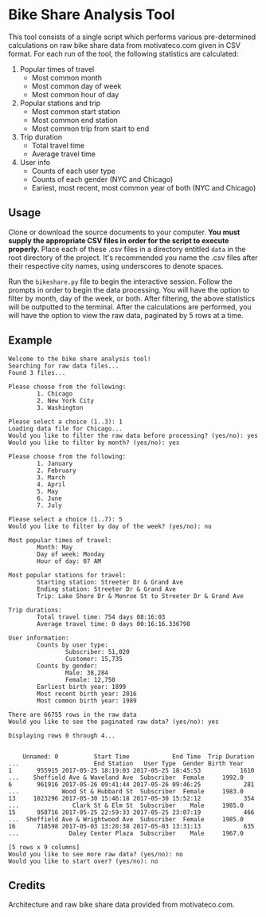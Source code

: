 # Bike Share Analysis Tool

This tool consists of a single script which performs various pre-determined
calculations on raw bike share data from motivateco.com given in CSV format. For
each run of the tool, the following statistics are calculated:

1. Popular times of travel
    * Most common month
    * Most common day of week
    * Most common hour of day
2. Popular stations and trip
    * Most common start station
    * Most common end station
    * Most common trip from start to end
3. Trip duration
    * Total travel time
    * Average travel time
4. User info
     * Counts of each user type
    * Counts of each gender (NYC and Chicago)
    * Eariest, most recent, most common year of both (NYC and Chicago)

## Usage
Clone or download the source documents to your computer. **You must supply the
appropriate CSV files in order for the script to execute properly.** Place each
of these .csv files in a directory entitled `data` in the root directory of the
project. It's recommended you name the .csv files after their respective city
names, using underscores to denote spaces. 

Run the `bikeshare.py` file to begin the interactive session. Follow the prompts
in order to begin the data processing. You will have the option to filter by
month, day of the week, or both. After filtering, the above statistics will be
outputted to the terminal. After the calculations are performed, you will have
the option to view the raw data, paginated by 5 rows at a time.

## Example
```
Welcome to the bike share analysis tool!
Searching for raw data files...
Found 3 files...

Please choose from the following:
        1. Chicago
        2. New York City
        3. Washington

Please select a choice (1..3): 1
Loading data file for Chicago...
Would you like to filter the raw data before processing? (yes/no): yes
Would you like to filter by month? (yes/no): yes

Please choose from the following:
        1. January
        2. February
        3. March
        4. April
        5. May
        6. June
        7. July

Please select a choice (1..7): 5
Would you like to filter by day of the week? (yes/no): no

Most popular times of travel:
        Month: May
        Day of week: Monday
        Hour of day: 07 AM

Most popular stations for travel:
        Starting station: Streeter Dr & Grand Ave
        Ending station: Streeter Dr & Grand Ave
        Trip: Lake Shore Dr & Monroe St to Streeter Dr & Grand Ave

Trip durations:
        Total travel time: 754 days 08:16:03
        Average travel time: 0 days 00:16:16.336798

User information:
        Counts by user type:
                Subscriber: 51,020
                Customer: 15,735
        Counts by gender:
                Male: 38,284
                Female: 12,750
        Earliest birth year: 1899
        Most recent birth year: 2016
        Most common birth year: 1989

There are 66755 rows in the raw data
Would you like to see the paginated raw data? (yes/no): yes

Displaying rows 0 through 4...


    Unnamed: 0          Start Time            End Time  Trip Duration  ...                     End Station   User Type  Gender Birth Year
1       955915 2017-05-25 18:19:03 2017-05-25 18:45:53           1610  ...    Sheffield Ave & Waveland Ave  Subscriber  Female     1992.0
6       961916 2017-05-26 09:41:44 2017-05-26 09:46:25            281  ...            Wood St & Hubbard St  Subscriber  Female     1983.0
13     1023296 2017-05-30 15:46:18 2017-05-30 15:52:12            354  ...               Clark St & Elm St  Subscriber    Male     1985.0
15      958716 2017-05-25 22:59:33 2017-05-25 23:07:19            466  ...  Sheffield Ave & Wrightwood Ave  Subscriber  Female     1985.0
16      718598 2017-05-03 13:20:38 2017-05-03 13:31:13            635  ...              Daley Center Plaza  Subscriber    Male     1967.0

[5 rows x 9 columns]
Would you like to see more raw data? (yes/no): no
Would you like to start over? (yes/no): no
```

## Credits

Architecture and raw bike share data provided from motivateco.com. 